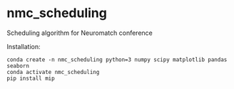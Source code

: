 # nmc_scheduling
Scheduling algorithm for Neuromatch conference

Installation:

```
conda create -n nmc_scheduling python=3 numpy scipy matplotlib pandas seaborn
conda activate nmc_scheduling
pip install mip
```
